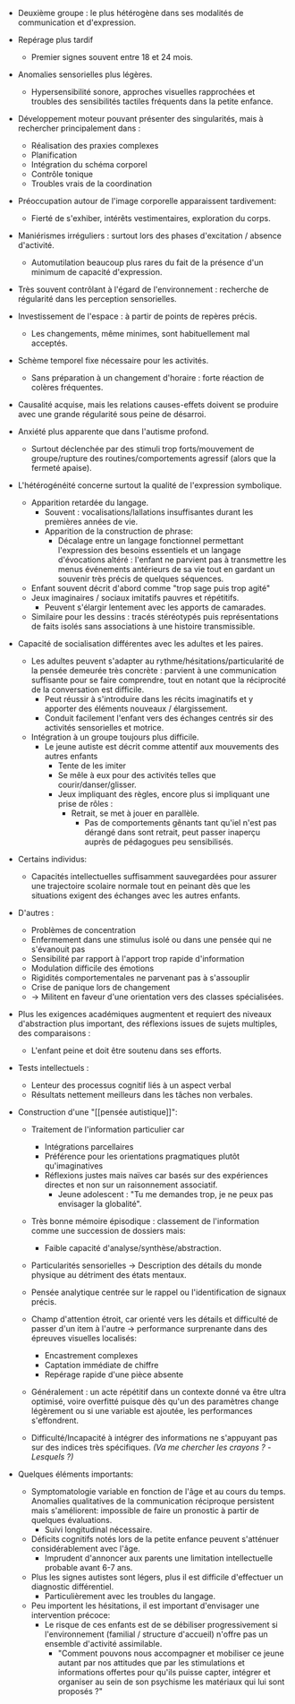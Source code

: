 
- Deuxième groupe : le plus hétérogène dans ses modalités de communication et d'expression. 
- Repérage plus tardif
	- Premier signes souvent entre 18 et 24 mois. 
- Anomalies sensorielles plus légères. 
	- Hypersensibilité sonore, approches visuelles rapprochées  et troubles des sensibilités tactiles fréquents dans la petite enfance. 
- Développement moteur pouvant présenter des singularités, mais à rechercher principalement dans :
	- Réalisation des praxies complexes 
	- Planification
	- Intégration du schéma corporel
	- Contrôle tonique 
	- Troubles vrais de la coordination 
- Préoccupation autour de l'image corporelle apparaissent tardivement:
	- Fierté de s'exhiber, intérêts vestimentaires, exploration du corps. 
- Maniérismes irréguliers : surtout lors des phases d'excitation / absence d'activité.
	- Automutilation beaucoup plus rares du fait de la présence d'un minimum de capacité d'expression.
- Très souvent contrôlant à l'égard de l'environnement : recherche de régularité dans les perception sensorielles. 
- Investissement de l'espace : à partir de points de repères précis. 
	- Les changements, même minimes, sont habituellement mal acceptés. 
- Schème temporel fixe nécessaire pour les activités.
	- Sans préparation à un changement d'horaire : forte réaction de colères fréquentes.
- Causalité acquise, mais les relations causes-effets doivent se produire avec une grande régularité sous peine de désarroi. 
- Anxiété plus apparente que dans l'autisme profond. 
	- Surtout déclenchée par des stimuli trop forts/mouvement de groupe/rupture des routines/comportements agressif (alors que la fermeté apaise).

- L'hétérogénéité concerne surtout la qualité de l'expression symbolique.
	- Apparition retardée du langage. 
		- Souvent : vocalisations/lallations insuffisantes durant les premières années de vie. 
		- Apparition de la construction de phrase:
			- Décalage entre un langage fonctionnel permettant l'expression des besoins essentiels et un langage d'évocations altéré : l'enfant ne parvient pas à transmettre les menus événements antérieurs de sa vie tout en gardant un souvenir très précis de quelques séquences.
	- Enfant souvent décrit d'abord comme "trop sage puis trop agité"
	- Jeux imaginaires / sociaux imitatifs pauvres et répétitifs.
		- Peuvent s'élargir lentement avec les apports de camarades. 
	- Similaire pour les dessins : tracés stéréotypés puis représentations de faits isolés sans associations à une histoire transmissible. 

- Capacité de socialisation différentes avec les adultes et les paires.
	- Les adultes peuvent s'adapter au rythme/hésitations/particularité de la pensée demeurée très concrète : parvient à une communication suffisante pour se faire comprendre, tout en notant que la réciprocité de la conversation est difficile. 
		- Peut réussir à s'introduire dans les récits imaginatifs et y apporter des éléments nouveaux / élargissement.
		- Conduit facilement l'enfant vers des échanges centrés sir des activités sensorielles et motrice. 
	- Intégration à un groupe toujours plus difficile. 
		- Le jeune autiste est décrit comme attentif aux mouvements des autres enfants
			- Tente de les imiter
			- Se mêle à eux pour des activités telles que courir/danser/glisser.
			- Jeux impliquant des règles, encore plus si impliquant une prise de rôles :
				- Retrait, se met à jouer en parallèle. 
					- Pas de comportements gênants tant qu'iel n'est pas dérangé dans sont retrait, peut passer inaperçu auprès de pédagogues peu sensibilisés. 
- Certains individus: 
	- Capacités intellectuelles suffisamment sauvegardées pour assurer une trajectoire scolaire normale tout en peinant dès que les situations exigent des échanges avec les autres enfants. 
- D'autres : 
	- Problèmes de concentration
	- Enfermement dans une stimulus isolé ou dans une pensée qui ne s'évanouit pas
	- Sensibilité par rapport à l'apport trop rapide d'information
	- Modulation difficile des émotions 
	- Rigidités comportementales ne parvenant pas à s'assouplir 
	- Crise de panique lors de changement 
	- -> Militent en faveur d'une orientation vers des classes spécialisées. 
- Plus les exigences académiques augmentent et requiert des niveaux d'abstraction plus important, des réflexions issues de sujets multiples, des comparaisons : 
	- L'enfant peine et doit être soutenu dans ses efforts. 
- Tests intellectuels : 
	- Lenteur des processus cognitif liés à un aspect verbal 
	- Résultats nettement meilleurs dans les tâches non verbales. 
	
- Construction d'une "[[pensée autistique]]":
	- Traitement de l'information particulier car 
		- Intégrations parcellaires 
		- Préférence pour les orientations pragmatiques plutôt qu'imaginatives 
		- Réflexions justes mais naïves car basés sur des expériences directes et non sur un raisonnement associatif. 
			- Jeune adolescent : "Tu me demandes trop, je ne peux pas envisager la globalité".
	- Très bonne mémoire épisodique : classement de l'information comme une succession de dossiers mais:
		- Faible capacité d'analyse/synthèse/abstraction. 
	- Particularités sensorielles -> Description des détails du monde physique au détriment des états mentaux. 
	- Pensée analytique centrée sur le rappel ou l'identification de signaux précis. 
	- Champ d'attention étroit, car orienté vers les détails et difficulté de passer d'un item à l'autre -> performance surprenante dans des épreuves visuelles localisés:
		- Encastrement complexes
		- Captation immédiate de chiffre 
		- Repérage rapide d'une pièce absente 
	
	- Généralement : un acte répétitif dans un contexte donné va être ultra optimisé, voire overfitté puisque dès qu'un des paramètres change légèrement ou si une variable est ajoutée, les performances s'effondrent. 
	- Difficulté/Incapacité à intégrer des informations ne s'appuyant pas sur des indices très spécifiques. *(Va me chercher les crayons ? -Lesquels ?)*

- Quelques éléments importants:
	- Symptomatologie variable en fonction de l'âge et au cours du temps. Anomalies qualitatives de la communication réciproque persistent mais s'améliorent: impossible de faire un pronostic à partir de quelques évaluations.
		- Suivi longitudinal nécessaire.
	- Déficits cognitifs notés lors de la petite enfance peuvent s'atténuer considérablement avec l'âge.
		- Imprudent d'annoncer aux parents une limitation intellectuelle probable avant 6-7 ans. 
	- Plus les signes autistes sont légers, plus il est difficile d'effectuer un diagnostic différentiel.
		- Particulièrement avec les troubles du langage.
	- Peu importent les hésitations, il est important d'envisager une intervention précoce:
		- Le risque de ces enfants est de se débiliser progressivement si l'environnement (familial / structure d'accueil) n'offre pas un ensemble d'activité assimilable.
			- "Comment pouvons nous accompagner et mobiliser ce jeune autant par nos attitudes que par les stimulations et informations offertes pour qu'ils puisse capter, intégrer et organiser au sein de son psychisme les matériaux qui lui sont proposés ?"
